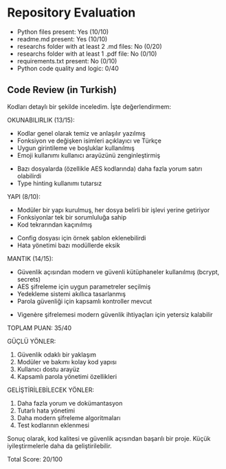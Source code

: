 
# Repository Evaluation

- Python files present: Yes (10/10)
- readme.md present: Yes (10/10)
- researchs folder with at least 2 .md files: No (0/20)
- researchs folder with at least 1 .pdf file: No (0/10)
- requirements.txt present: No (0/10)
- Python code quality and logic: 0/40

## Code Review (in Turkish)
Kodları detaylı bir şekilde inceledim. İşte değerlendirmem:

OKUNABILIRLIK (13/15):
+ Kodlar genel olarak temiz ve anlaşılır yazılmış
+ Fonksiyon ve değişken isimleri açıklayıcı ve Türkçe
+ Uygun girintileme ve boşluklar kullanılmış
+ Emoji kullanımı kullanıcı arayüzünü zenginleştirmiş
- Bazı dosyalarda (özellikle AES kodlarında) daha fazla yorum satırı olabilirdi
- Type hinting kullanımı tutarsız

YAPI (8/10):
+ Modüler bir yapı kurulmuş, her dosya belirli bir işlevi yerine getiriyor
+ Fonksiyonlar tek bir sorumluluğa sahip
+ Kod tekrarından kaçınılmış
- Config dosyası için örnek şablon eklenebilirdi
- Hata yönetimi bazı modüllerde eksik

MANTIK (14/15):
+ Güvenlik açısından modern ve güvenli kütüphaneler kullanılmış (bcrypt, secrets)
+ AES şifreleme için uygun parametreler seçilmiş
+ Yedekleme sistemi akıllıca tasarlanmış
+ Parola güvenliği için kapsamlı kontroller mevcut
- Vigenère şifrelemesi modern güvenlik ihtiyaçları için yetersiz kalabilir

TOPLAM PUAN: 35/40

GÜÇLÜ YÖNLER:
1. Güvenlik odaklı bir yaklaşım
2. Modüler ve bakımı kolay kod yapısı
3. Kullanıcı dostu arayüz
4. Kapsamlı parola yönetimi özellikleri

GELİŞTİRİLEBİLECEK YÖNLER:
1. Daha fazla yorum ve dokümantasyon
2. Tutarlı hata yönetimi
3. Daha modern şifreleme algoritmaları
4. Test kodlarının eklenmesi

Sonuç olarak, kod kalitesi ve güvenlik açısından başarılı bir proje. Küçük iyileştirmelerle daha da geliştirilebilir.

Total Score: 20/100
